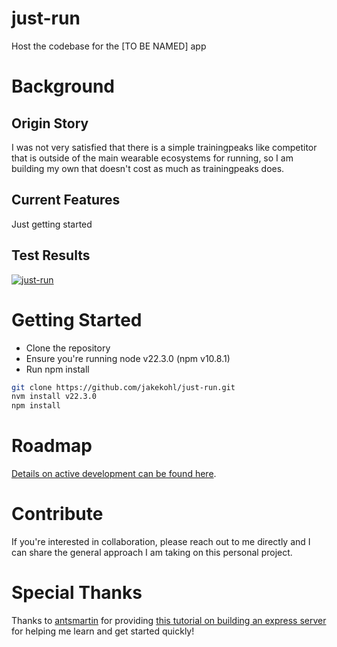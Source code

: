 # just-run
Host the codebase for the [TO BE NAMED] app

# Background

## Origin Story
I was not very satisfied that there is a simple trainingpeaks like competitor that is outside of the main wearable ecosystems for running, so I am building my own that doesn't cost as much as trainingpeaks does.

## Current Features
Just getting started

## Test Results
[![just-run](https://img.shields.io/endpoint?url=https://cloud.cypress.io/badge/detailed/feqa7o/main&style=flat&logo=cypress)](https://cloud.cypress.io/projects/feqa7o/runs)

# Getting Started
* Clone the repository
* Ensure you're running node v22.3.0 (npm v10.8.1)
* Run npm install

```sh
git clone https://github.com/jakekohl/just-run.git
nvm install v22.3.0
npm install
``` 

# Roadmap
[Details on active development can be found here](https://github.com/users/jakekohl/projects/1).

# Contribute
If you're interested in collaboration, please reach out to me directly and I can share the general approach I am taking on this personal project.

# Special Thanks
Thanks to [antsmartin](https://github.com/antsmartian) for providing [this tutorial on building an express server](https://github.com/antsmartian/lets-build-express/tree/master) for helping me learn and get started quickly!